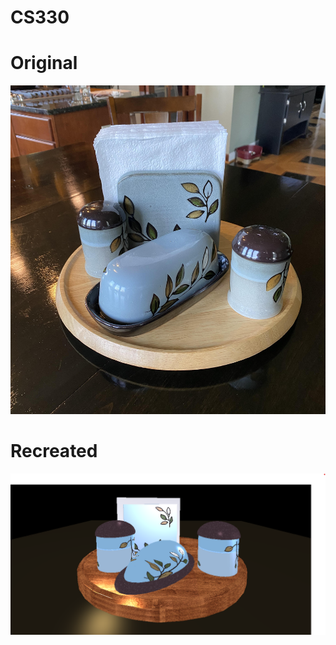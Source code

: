 # CS330

# Original
![alt text](https://github.com/j33s3/CS330/blob/main/RealScene.jpg?raw=true)
# Recreated
![alt text](https://github.com/j33s3/CS330/blob/main/Render.png?raw=true)
